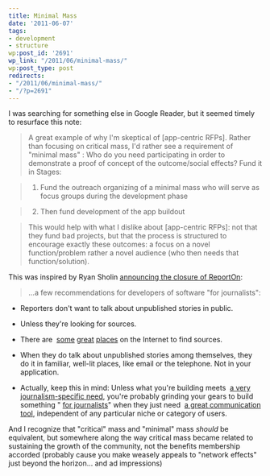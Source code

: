 ```yaml
---
title: Minimal Mass
date: '2011-06-07'
tags:
- development
- structure
wp:post_id: '2691'
wp_link: "/2011/06/minimal-mass/"
wp:post_type: post
redirects:
- "/2011/06/minimal-mass/"
- "/?p=2691"
---
```


I was searching for something else in Google Reader, but it seemed timely to resurface this note:

> A great example of why I'm skeptical of [app-centric RFPs]. Rather than focusing on critical mass, I'd rather see a requirement of "minimal mass" : Who do you need participating in order to demonstrate a proof of concept of the outcome/social effects? Fund it in Stages:

>

> 1. Fund the outreach organizing of a minimal mass who will serve as focus groups during the development phase

>

> 2. Then fund development of the app buildout

>

> This would help with what I dislike about [app-centric RFPs]: not that they fund bad projects, but that the process is structured to encourage exactly these outcomes: a focus on a novel function/problem rather a novel audience (who then needs that function/solution).

This was inspired by Ryan Sholin [announcing the closure of ReportOn](http://www.pbs.org/idealab/2010/12/lessons-learned-from-reportingon363.html):

> ...a few recommendations for developers of software "for journalists":

>

>

- Reporters don't want to talk about unpublished stories in public.

>

- Unless they're looking for sources.

>

- There are  [some](http://twitter.com/) [great](http://facebook.com/) [places](http://helpareporter.com/) on the Internet to find sources.

>

- When they do talk about unpublished stories among themselves, they do it in familiar, well-lit places, like email or the telephone. Not in your application.

>

- Actually, keep this in mind: Unless what you're building meets  [a very journalism-specific need](http://www.documentcloud.org/home), you're probably grinding your gears to build something " [for journalists](http://blog.journotwit.com/journotwit-has-closed)" when they just need  [a great communication tool](http://tweetdeck.com/), independent of any particular niche or category of users.

>

>

And I recognize that "critical" mass and "minimal" mass _should_ be equivalent, but somewhere along the way critical mass became related to sustaining the growth of the community, not the benefits membership accorded (probably cause you make weasely appeals to "network effects" just beyond the horizon... and ad impressions)
